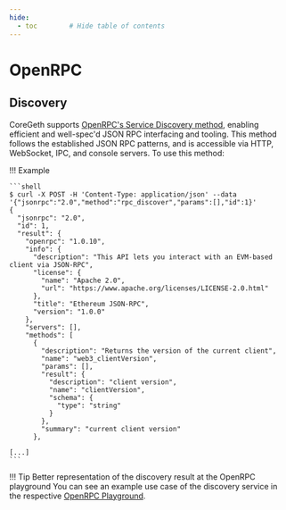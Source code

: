 ```yaml
---
hide:
  - toc        # Hide table of contents
---
```


# OpenRPC

## Discovery

CoreGeth supports [OpenRPC's Service Discovery method](https://spec.open-rpc.org/#service-discovery-method), enabling efficient and well-spec'd JSON RPC interfacing and tooling. This method follows the established JSON RPC patterns, and is accessible via HTTP, WebSocket, IPC, and console servers. To use this method:

!!! Example

    ```shell
    $ curl -X POST -H 'Content-Type: application/json' --data '{"jsonrpc":"2.0","method":"rpc_discover","params":[],"id":1}'
    {
      "jsonrpc": "2.0",
      "id": 1,
      "result": {
        "openrpc": "1.0.10",
        "info": {
          "description": "This API lets you interact with an EVM-based client via JSON-RPC",
          "license": {
            "name": "Apache 2.0",
            "url": "https://www.apache.org/licenses/LICENSE-2.0.html"
          },
          "title": "Ethereum JSON-RPC",
          "version": "1.0.0"
        },
        "servers": [],
        "methods": [
          {
            "description": "Returns the version of the current client",
            "name": "web3_clientVersion",
            "params": [],
            "result": {
              "description": "client version",
              "name": "clientVersion",
              "schema": {
                "type": "string"
              }
            },
            "summary": "current client version"
          },

    [...]
    ```

!!! Tip Better representation of the discovery result at the OpenRPC playground
    You can see an example use case of the discovery service in the respective [OpenRPC Playground](https://playground.open-rpc.org/?schemaUrl=https://gist.githubusercontent.com/ziogaschr/c51916d70ca5304bb3e3abf4dcd518ca/raw/8079eafd8de6436bd3e4ab6c9df0db64c25cd1a6/core-geth_rpc-discovery_1.11.21-unstable.json).
